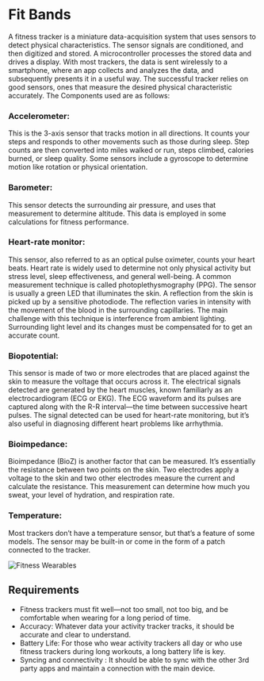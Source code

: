 # Fit Bands
A fitness tracker is a miniature data-acquisition system that uses sensors to detect physical characteristics. The sensor signals are conditioned, and then digitized and stored. 
A microcontroller processes the stored data and drives a display. 
With most trackers, the data is sent wirelessly to a smartphone, where an app collects and analyzes the data, and subsequently presents it in a useful way.
The successful tracker relies on good sensors, ones that measure the desired physical characteristic accurately. 
The Components used are as follows:
### Accelerometer: 
This is the 3-axis sensor that tracks motion in all directions. It counts your steps and responds to other movements such as those during sleep. Step counts are then converted into miles walked or run, steps climbed, calories burned, or sleep quality. Some sensors include a gyroscope to determine motion like rotation or physical orientation.
###	Barometer: 
This sensor detects the surrounding air pressure, and uses that measurement to determine altitude. This data is employed in some calculations for fitness performance.
###	Heart-rate monitor: 
This sensor, also referred to as an optical pulse oximeter, counts your heart beats. Heart rate is widely used to determine not only physical activity but stress level, sleep effectiveness, and general well-being. A common measurement technique is called photoplethysmography (PPG). The sensor is usually a green LED that illuminates the skin. A reflection from the skin is picked up by a sensitive photodiode. The reflection varies in intensity with the movement of the blood in the surrounding capillaries. The main challenge with this technique is interference from ambient lighting. Surrounding light level and its changes must be compensated for to get an accurate count.
###	Biopotential: 
This sensor is made of two or more electrodes that are placed against the skin to measure the voltage that occurs across it. The electrical signals detected are generated by the heart muscles, known familiarly as an electrocardiogram (ECG or EKG). The ECG waveform and its pulses are captured along with the R-R interval—the time between successive heart pulses. The signal detected can be used for heart-rate monitoring, but it’s also useful in diagnosing different heart problems like arrhythmia.
###	Bioimpedance:
 Bioimpedance (BioZ) is another factor that can be measured. It’s essentially the resistance between two points on the skin. Two electrodes apply a voltage to the skin and two other electrodes measure the current and calculate the resistance. This measurement can determine how much you sweat, your level of hydration, and respiration rate.
###	Temperature: 
Most trackers don’t have a temperature sensor, but that’s a feature of some models. The sensor may be built-in or come in the form of a patch connected to the tracker.

![Fitness Wearables](https://user-images.githubusercontent.com/98825618/154892365-b4db8c8f-ff93-42a2-ab69-4554be09703b.png)

## Requirements
* Fitness trackers must fit well—not too small, not too big, and be comfortable when wearing for a long period of time.
* Accuracy: Whatever data your activity tracker tracks, it should be accurate and clear to understand.
* Battery Life: For those who wear activity trackers all day or who use fitness trackers during long workouts, a long battery life is key.
* Syncing and connectivity : It should be able to sync with the other 3rd party apps and maintain a connection with the main device.
